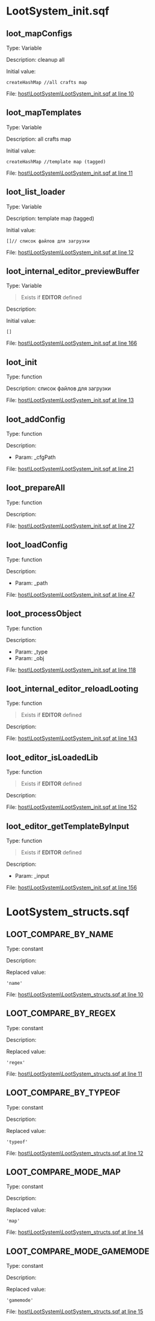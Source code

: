# LootSystem_init.sqf

## loot_mapConfigs

Type: Variable

Description: cleanup all


Initial value:
```sqf
createHashMap //all crafts map
```
File: [host\LootSystem\LootSystem_init.sqf at line 10](../../../Src/host/LootSystem/LootSystem_init.sqf#L10)
## loot_mapTemplates

Type: Variable

Description: all crafts map


Initial value:
```sqf
createHashMap //template map (tagged)
```
File: [host\LootSystem\LootSystem_init.sqf at line 11](../../../Src/host/LootSystem/LootSystem_init.sqf#L11)
## loot_list_loader

Type: Variable

Description: template map (tagged)


Initial value:
```sqf
[]// список файлов для загрузки
```
File: [host\LootSystem\LootSystem_init.sqf at line 12](../../../Src/host/LootSystem/LootSystem_init.sqf#L12)
## loot_internal_editor_previewBuffer

Type: Variable

> Exists if **EDITOR** defined

Description: 


Initial value:
```sqf
[]
```
File: [host\LootSystem\LootSystem_init.sqf at line 166](../../../Src/host/LootSystem/LootSystem_init.sqf#L166)
## loot_init

Type: function

Description: список файлов для загрузки


File: [host\LootSystem\LootSystem_init.sqf at line 13](../../../Src/host/LootSystem/LootSystem_init.sqf#L13)
## loot_addConfig

Type: function

Description: 
- Param: _cfgPath

File: [host\LootSystem\LootSystem_init.sqf at line 21](../../../Src/host/LootSystem/LootSystem_init.sqf#L21)
## loot_prepareAll

Type: function

Description: 


File: [host\LootSystem\LootSystem_init.sqf at line 27](../../../Src/host/LootSystem/LootSystem_init.sqf#L27)
## loot_loadConfig

Type: function

Description: 
- Param: _path

File: [host\LootSystem\LootSystem_init.sqf at line 47](../../../Src/host/LootSystem/LootSystem_init.sqf#L47)
## loot_processObject

Type: function

Description: 
- Param: _type
- Param: _obj

File: [host\LootSystem\LootSystem_init.sqf at line 118](../../../Src/host/LootSystem/LootSystem_init.sqf#L118)
## loot_internal_editor_reloadLooting

Type: function

> Exists if **EDITOR** defined

Description: 


File: [host\LootSystem\LootSystem_init.sqf at line 143](../../../Src/host/LootSystem/LootSystem_init.sqf#L143)
## loot_editor_isLoadedLib

Type: function

> Exists if **EDITOR** defined

Description: 


File: [host\LootSystem\LootSystem_init.sqf at line 152](../../../Src/host/LootSystem/LootSystem_init.sqf#L152)
## loot_editor_getTemplateByInput

Type: function

> Exists if **EDITOR** defined

Description: 
- Param: _input

File: [host\LootSystem\LootSystem_init.sqf at line 156](../../../Src/host/LootSystem/LootSystem_init.sqf#L156)
# LootSystem_structs.sqf

## LOOT_COMPARE_BY_NAME

Type: constant

Description: 


Replaced value:
```sqf
'name'
```
File: [host\LootSystem\LootSystem_structs.sqf at line 10](../../../Src/host/LootSystem/LootSystem_structs.sqf#L10)
## LOOT_COMPARE_BY_REGEX

Type: constant

Description: 


Replaced value:
```sqf
'regex'
```
File: [host\LootSystem\LootSystem_structs.sqf at line 11](../../../Src/host/LootSystem/LootSystem_structs.sqf#L11)
## LOOT_COMPARE_BY_TYPEOF

Type: constant

Description: 


Replaced value:
```sqf
'typeof'
```
File: [host\LootSystem\LootSystem_structs.sqf at line 12](../../../Src/host/LootSystem/LootSystem_structs.sqf#L12)
## LOOT_COMPARE_MODE_MAP

Type: constant

Description: 


Replaced value:
```sqf
'map'
```
File: [host\LootSystem\LootSystem_structs.sqf at line 14](../../../Src/host/LootSystem/LootSystem_structs.sqf#L14)
## LOOT_COMPARE_MODE_GAMEMODE

Type: constant

Description: 


Replaced value:
```sqf
'gamemode'
```
File: [host\LootSystem\LootSystem_structs.sqf at line 15](../../../Src/host/LootSystem/LootSystem_structs.sqf#L15)
